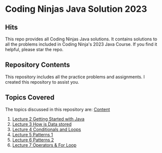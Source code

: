 # Coding Ninjas Java Solution 2023

## Hits
This repo provides all Coding Ninjas Java solutions. It contains solutions to all the problems included in Coding Ninja's 2023 Java Course. If you find it helpful, please star the repo.

## Repository Contents
This repository includes all the practice problems and assignments. I created this repository to assist you.

## Topics Covered
The topics discussed in this repository are: [Content](https://github.com/shankarsharma507/coding-ninjas-solution2023/tree/main/java%20programming%20coding%20ninjas)
1. [Lecture 2 Getting Started with Java](https://github.com/shankarsharma507/coding-ninjas-solution2023/tree/main/java%20programming%20coding%20ninjas/Lecture%202%20%20Getting%20Started%20with%20Java)
2. [Lecture 3 How is Data stored](https://github.com/shankarsharma507/coding-ninjas-solution2023/tree/main/java%20programming%20coding%20ninjas/Lecture%203%20How%20is%20Data%20stored)
3. [Lecture 4 Conditionals and Loops](https://github.com/shankarsharma507/coding-ninjas-solution2023/tree/main/java%20programming%20coding%20ninjas/Lecture%204%20Conditionals%20and%20Loops)
4. [Lecture 5 Patterns 1](https://github.com/shankarsharma507/coding-ninjas-solution2023/tree/main/java%20programming%20coding%20ninjas/Lecture%205%20Patterns%201)
5. [Lecture 6 Patterns 2](https://github.com/shankarsharma507/coding-ninjas-solution2023/tree/main/java%20programming%20coding%20ninjas/Lecture%206%20Patterns%202)
6. [Lecture 7 Operators & For Loop](https://github.com/shankarsharma507/coding-ninjas-solution2023/tree/main/java%20programming%20coding%20ninjas/Lecture%207%20Operators%20%26%20For%20Loop)



